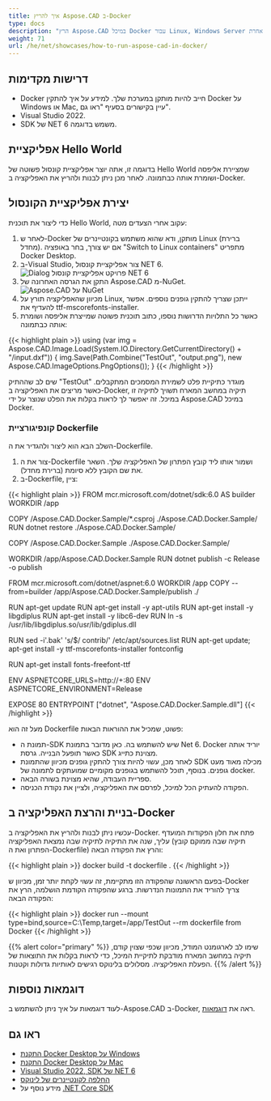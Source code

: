 ```yaml
---
title: איך להריץ Aspose.CAD ב-Docker
type: docs
description: "הרץ Aspose.CAD במיכל Docker עבור Linux, Windows Server וכל מערכת הפעלה אחרת."
weight: 71
url: /he/net/showcases/how-to-run-aspose-cad-in-docker/
---
```


## דרישות מקדימות
- Docker חייב להיות מותקן במערכת שלך. למידע על איך להתקין Docker על Windows או Mac, עיין בקישורים בסעיף "ראו גם".
- Visual Studio 2022.
- SDK של NET 6 משמש בדוגמה.

## אפליקציית Hello World

בדוגמה זו, אתה יוצר אפליקציית קונסול פשוטה של Hello World שמציירת אליפסה ושומרת אותה כבתמונה. לאחר מכן ניתן לבנות ולהריץ את האפליקציה ב-Docker.

## יצירת אפליקציית הקונסול

כדי ליצור את תוכנית Hello World, עקוב אחרי הצעדים מטה:
1. לאחר ש-Docker מותקן, ודא שהוא משתמש בקונטיינרים של Linux (ברירת מחדל). אם יש צורך, בחר באופציה "Switch to Linux containers" מתפריט Docker Desktop.
1. ב-Visual Studio, צור אפליקציית קונסול NET 6.<br>
![Dialog פרויקט אפליקציית קונסול NET 6](/_assets/showcases/docker/1.png)<br>
1. התקן את הגרסה האחרונה של Aspose.CAD מ-NuGet.<br>
![Aspose.CAD על NuGet](/_assets/showcases/docker/2.png)<br>
1. מכיוון שהאפליקציה תורץ על Linux, ייתכן שצריך להתקין גופנים נוספים. אפשר להעדיף את ttf-mscorefonts-installer.
1. כאשר כל התלויות הדרושות נוספו, כתוב תוכנית פשוטה שמייצרת אליפסה ושומרת אותה כבתמונה:<br>

{{< highlight plain >}}
using (var img = Aspose.CAD.Image.Load(System.IO.Directory.GetCurrentDirectory() + "/input.dxf"))
{
	img.Save(Path.Combine("TestOut", "output.png"), new Aspose.CAD.ImageOptions.PngOptions());
}
{{< /highlight >}}

שים לב שההתיק "TestOut" מוגדר כתיקיית פלט לשמירת המסמכים המתקבלים. כאשר מריצים את האפליקציה ב-Docker, תיקיה במחשב המארח תשויך לתיקיה זו במיכל. זה יאפשר לך לראות בקלות את הפלט שנוצר על ידי Aspose.CAD במיכל Docker.

### קונפיגורציית Dockerfile

השלב הבא הוא ליצור ולהגדיר את ה-Dockerfile.

1. צור את ה-Dockerfile ושמור אותו ליד קובץ הפתרון של האפליקציה שלך. השאר את שם הקובץ ללא סיומת (ברירת מחדל).
1. ב-Dockerfile, ציין:

{{< highlight plain >}}
FROM mcr.microsoft.com/dotnet/sdk:6.0 AS builder
WORKDIR /app

COPY /Aspose.CAD.Docker.Sample/*.csproj ./Aspose.CAD.Docker.Sample/
RUN dotnet restore ./Aspose.CAD.Docker.Sample/

COPY /Aspose.CAD.Docker.Sample ./Aspose.CAD.Docker.Sample/

WORKDIR /app/Aspose.CAD.Docker.Sample
RUN dotnet publish -c Release -o publish

FROM mcr.microsoft.com/dotnet/aspnet:6.0
WORKDIR /app
COPY --from=builder /app/Aspose.CAD.Docker.Sample/publish ./

RUN apt-get update
RUN apt-get install -y apt-utils
RUN apt-get install -y libgdiplus
RUN apt-get install -y libc6-dev 
RUN ln -s /usr/lib/libgdiplus.so/usr/lib/gdiplus.dll

RUN sed -i'.bak' 's/$/ contrib/' /etc/apt/sources.list
RUN apt-get update; apt-get install -y ttf-mscorefonts-installer fontconfig

RUN apt-get install fonts-freefont-ttf

ENV ASPNETCORE_URLS=http://+:80
ENV ASPNETCORE_ENVIRONMENT=Release

EXPOSE 80
ENTRYPOINT ["dotnet", "Aspose.CAD.Docker.Sample.dll"]
{{< /highlight >}}

מעל זה הוא Dockerfile פשוט, שמכיל את ההוראות הבאות:

- תמונת ה-SDK שיש להשתמש בה. כאן מדובר בתמונת Net 6. Docker יוריד אותה כאשר תופעל הבנייה. גרסת SDK מצוינת כתייג.
- לאחר מכן, עשוי להיות צורך להתקין גופנים מכיוון שהתמונת SDK מכילה מאוד מעט גופנים. בנוסף, תוכל להשתמש בגופנים מקומיים שמועתקים לתמונה של docker.
- ספריית העבודה, שהיא מצוינת בשורה הבאה.
- הפקודה להעתיק הכל למיכל, לפרסם את האפליקציה, ולציין את נקודת הכניסה.


## בניית והרצת האפליקציה ב-Docker

עכשיו ניתן לבנות ולהריץ את האפליקציה ב-Docker. פתח את חלון הפקודות המועדף עליך, שנה את התיקיה לתיקיה שבה נמצאת האפליקציה (תיקיה שבה ממוקם קובץ הפתרון ואת ה-Dockerfile) והרץ את הפקודה הבאה:

{{< highlight plain >}}
docker build -t dockerfile .
{{< /highlight >}}

בפעם הראשונה שהפקודה הזו מתקיימת, זה עשוי לקחת יותר זמן, מכיוון ש-Docker צריך להוריד את התמונות הנדרשות. ברגע שהפקודה הקודמת הושלמה, הרץ את הפקודה הבאה:

{{< highlight plain >}}
docker run --mount type=bind,source=C:\Temp,target=/app/TestOut --rm dockerfile from Docker
{{< /highlight >}}

{{% alert color="primary" %}} 
שימו לב לארגומנט המודל, מכיוון שכפי שצוין קודם, תיקיה במחשב המארח מודבקת לתיקיית המיכל, כדי לראות בקלות את התוצאות של הפעלת האפליקציה. מסלולים בלינוקס רגישים לאותיות גדולות וקטנות.
{{% /alert %}}

## דוגמאות נוספות

לעוד דוגמאות על איך ניתן להשתמש ב-Aspose.CAD ב-Docker, ראה את [דוגמאות](https://github.com/aspose-cad/Aspose.CAD-Documentation).


## ראו גם

- [התקנת Docker Desktop על Windows](https://docs.docker.com/docker-for-windows/install/)
- [התקנת Docker Desktop על Mac](https://docs.docker.com/docker-for-mac/install/)
- [Visual Studio 2022, SDK של NET 6](https://docs.microsoft.com/en-us/dotnet/core/install/windows?tabs=net60#dependencies)
- [החלפה לקונטיינרים של לינוקס](https://docs.docker.com/docker-for-windows/#switch-between-windows-and-linux-containers) 
- מידע נוסף על [.NET Core SDK](https://hub.docker.com/_/microsoft-dotnet-sdk)
